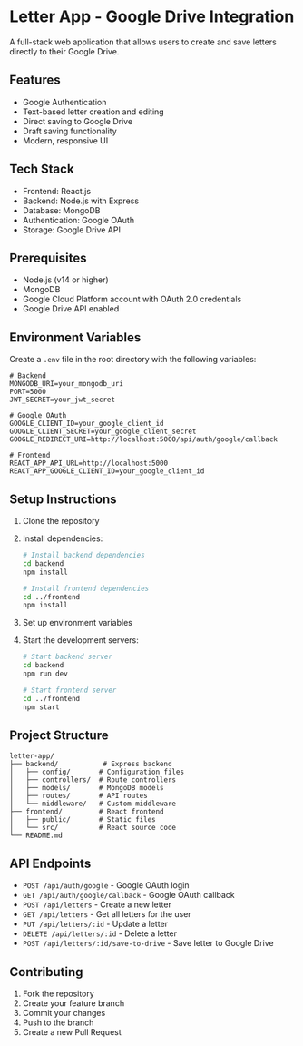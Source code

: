 # Letter App - Google Drive Integration

A full-stack web application that allows users to create and save letters directly to their Google Drive.

## Features

- Google Authentication
- Text-based letter creation and editing
- Direct saving to Google Drive
- Draft saving functionality
- Modern, responsive UI

## Tech Stack

- Frontend: React.js
- Backend: Node.js with Express
- Database: MongoDB
- Authentication: Google OAuth
- Storage: Google Drive API

## Prerequisites

- Node.js (v14 or higher)
- MongoDB
- Google Cloud Platform account with OAuth 2.0 credentials
- Google Drive API enabled

## Environment Variables

Create a `.env` file in the root directory with the following variables:

```env
# Backend
MONGODB_URI=your_mongodb_uri
PORT=5000
JWT_SECRET=your_jwt_secret

# Google OAuth
GOOGLE_CLIENT_ID=your_google_client_id
GOOGLE_CLIENT_SECRET=your_google_client_secret
GOOGLE_REDIRECT_URI=http://localhost:5000/api/auth/google/callback

# Frontend
REACT_APP_API_URL=http://localhost:5000
REACT_APP_GOOGLE_CLIENT_ID=your_google_client_id
```

## Setup Instructions

1. Clone the repository
2. Install dependencies:
   ```bash
   # Install backend dependencies
   cd backend
   npm install

   # Install frontend dependencies
   cd ../frontend
   npm install
   ```

3. Set up environment variables
4. Start the development servers:
   ```bash
   # Start backend server
   cd backend
   npm run dev

   # Start frontend server
   cd ../frontend
   npm start
   ```

## Project Structure

```
letter-app/
├── backend/           # Express backend
│   ├── config/       # Configuration files
│   ├── controllers/  # Route controllers
│   ├── models/       # MongoDB models
│   ├── routes/       # API routes
│   └── middleware/   # Custom middleware
├── frontend/         # React frontend
│   ├── public/       # Static files
│   └── src/          # React source code
└── README.md
```

## API Endpoints

- `POST /api/auth/google` - Google OAuth login
- `GET /api/auth/google/callback` - Google OAuth callback
- `POST /api/letters` - Create a new letter
- `GET /api/letters` - Get all letters for the user
- `PUT /api/letters/:id` - Update a letter
- `DELETE /api/letters/:id` - Delete a letter
- `POST /api/letters/:id/save-to-drive` - Save letter to Google Drive

## Contributing

1. Fork the repository
2. Create your feature branch
3. Commit your changes
4. Push to the branch
5. Create a new Pull Request 